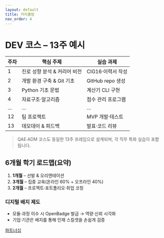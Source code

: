 ```yaml
---
layout: default
title: 커리큘럼
nav_order: 4
---
```


# DEV 코스 – 13주 예시

| 주차 | 핵심 주제 | 실습 과제 |
|------|-----------|-----------|
| 1 | 진로 성향 분석 & 커리어 비전 | CIG16·이력서 작성 |
| 2 | 개발 환경 구축 & Git 기초 | GitHub repo 생성 |
| 3 | Python 기초 문법 | 계산기 CLI 구현 |
| 4 | 자료구조·알고리즘 | 점수 관리 프로그램 |
| … | … | … |
| 12 | 팀 프로젝트 | MVP 개발·테스트 |
| 13 | 데모데이 & 피드백 | 발표·코드 리뷰 |

> QAE·ADM 코스도 동일한 13주 프레임으로 설계되며, 각 직무 특화 실습이 포함됩니다.

## 6개월 학기 로드맵(요약)

1. **1개월** – 선발 & 오리엔테이션
2. **3개월** – 집중 교육(온라인 60% + 오프라인 40%)
3. **2개월** – 프로젝트·포트폴리오·취업 코칭

### 디지털 배지 제도

* 모듈·과정 이수 시 OpenBadge 발급 → 역량·신뢰 시각화
* 기업·기관은 배지를 통해 인재 스킬셋을 손쉽게 검증

[파트너십](./partners.md)
